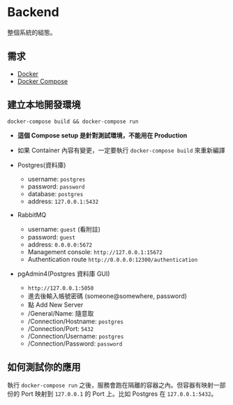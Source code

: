 # Backend

整個系統的組態。

## 需求

- [Docker](https://docs.docker.com/get-docker/)
- [Docker Compose](https://docs.docker.com/compose/install/)

## 建立本地開發環境

```shell
docker-compose build && docker-compose run
```

- **這個 Compose setup 是針對測試環境，不能用在 Production**
- 如果 Container 內容有變更，一定要執行 `docker-compose build` 來重新編譯

- Postgres(資料庫)
  - username: `postgres`
  - password: `password`
  - database: `postgres`
  - address: `127.0.0.1:5432`
- RabbitMQ
  - username: `guest` (看附註)
  - password: `guest`
  - address: `0.0.0.0:5672`
  - Management console: `http://127.0.0.1:15672`
  - Authentication route `http://0.0.0.0:12300/authentication`
- pgAdmin4(Postgres 資料庫 GUI)
  - `http://127.0.0.1:5050`
  - 進去後輸入帳號密碼 (someone@somewhere, password)
  - 點 Add New Server
  - /General/Name: 隨意取
  - /Connection/Hostname: `postgres`
  - /Connection/Port: `5432`
  - /Connection/Username: `postgres`
  - /Connection/Password: `password`

## 如何測試你的應用

執行 `docker-compose run` 之後，服務會跑在隔離的容器之內。但容器有映射一部份的 Port 映射到 `127.0.0.1` 的 Port 上。比如 Postgres 在 `127.0.0.1:5432`。
